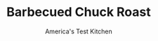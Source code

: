 ---
layout: ../../layouts/MarkdownPostLayout.astro
title: Barbecued Chuck Roast
author: America's Test Kitchen
pubDate: 2023-03-15
description: "Step one: Find an easier substitute for a giant shoulder clod."
image_url: https://res.cloudinary.com/hksqkdlah/image/upload/ar_1:1,c_fill,dpr_2.0,f_auto,fl_lossy.progressive.strip_profile,g_faces:auto,q_auto:low,w_344/35225_sfs-texas-shoulder-clod-16
tags: ["Main Courses","Beef","Grilling & Barbecue","Cookbook Collection"]
calories: 3830
protein: 39
carbohydrates: 
fats: 
fiber: 
ingredients: ["1 1/2 tablespoons, kosher salt","1 1/2 teaspoon, pepper","1/4 teaspoon, cayenne pepper","1 (5-pound), boneless beef chuck-eye roast, trimmed","2 cups, wood chips"]
serves: 10
time: "2¾ hours, plus 18 hours brining and 20 minutes resting"
instructions: ["Combine salt, pepper, and cayenne in bowl. Pat roast dry with paper towels. Place roast on large sheet of plastic wrap and rub all over with spice mixture. Wrap tightly in plastic and refrigerate for 18 to 24 hours.","Just before grilling, soak wood chips in water for 15 minutes, then drain. Using large piece of heavy-duty aluminum foil, wrap soaked chips in 8 by 4 1/2-inch foil packet. (Make sure chips do not poke holes in sides or bottom of packet.) Cut 2 evenly spaced 2-inch slits in top of packet.","FOR A CHARCOAL GRILL: Open bottom vent completely. Light large chimney starter filled with charcoal briquettes (6 quarts). When top coals are partially covered with ash, pour evenly over half of grill. Place wood chip packet on coals. Set cooking grate in place, cover, and open lid vent completely. Heat grill until hot and wood chips are smoking, about 5 minutes.","FOR A GAS GRILL: Remove cooking grate and place wood chip packet directly on primary burner. Set cooking grate in place, turn all burners to high, cover, and heat grill until hot and wood chips are smoking, about 15 minutes. Leave primary burner on high and turn off other burner(s). (Adjust primary burner [or, if using three-burner grill, primary burner and second burner] as needed to maintain grill temperature of 350 degrees.)","Clean and oil cooking grate. Place roast on cooler side of grill. Cover grill (positioning lid vent directly over roast if using charcoal) and cook until meat registers 155 to 160 degrees, 2 to 2 1/2 hours. Transfer roast to carving board, tent with foil, and let rest for 20 minutes. Slice thin and serve."]
nutrition: ["646 mg Potassium","384 mg Phosphorus","37 mg Calcium","4 mg Iron","40 mg Magnesium","528 mg Sodium","15 mg Zinc","24 g Fat","8 mg Niacin (B3)","12 g Monounsaturated","1 g Polyunsaturated","138 mg Cholesterol","10 g Saturated","1 g Trans","6 µg Folate (food)","3 µg Vitamin K","140 g Water","6 µg Folate equivalent (total)","39 g Protein","5 µg Vitamin B12","9 µg Vitamin A","383 kcal Energy","3830 calories"]
notes: "The roast must be seasoned at least 18 hours before cooking."
---